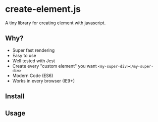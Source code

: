 # create-element.js
A tiny library for creating element with javascript.

## Why?
- Super fast rendering
- Easy to use
- Well tested with Jest
- Create every "custom element" you want `<my-super-div></my-super-div>`
- Modern Code (ES6)
- Works in every browser (IE9+)

## Install

## Usage
